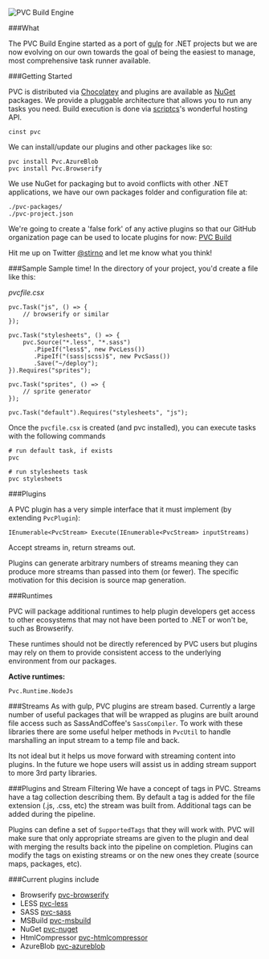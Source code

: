 ![PVC Build Engine](http://i.imgur.com/vyROdJJ.png)

###What

The PVC Build Engine started as a port of [gulp](http://gulpjs.com) for .NET projects but we are now evolving on our own
towards the goal of being the easiest to manage, most comprehensive task runner available.

###Getting Started

PVC is distributed via [Chocolatey](http://chocolatey.org) and plugins are available as [NuGet](http://nuget.org) packages. We provide a pluggable architecture that
allows you to run any tasks you need. Build execution is done via [scriptcs](http://scriptcs.net)'s wonderful hosting API.

```
cinst pvc
```

We can install/update our plugins and other packages like so:

```
pvc install Pvc.AzureBlob
pvc install Pvc.Browserify
```

We use NuGet for packaging but to avoid conflicts with other .NET applications, we have our own packages folder and configuration file at:

```
./pvc-packages/
./pvc-project.json
```

We're going to create a 'false fork' of any active plugins so that our GitHub organization page can be used to locate plugins for now: [PVC Build](http://github.com/pvcbuild)

Hit me up on Twitter [@stirno](http://twitter.com/stirno) and let me know what you think!

###Sample
Sample time! In the directory of your project, you'd create a file like this:

*pvcfile.csx*
```
pvc.Task("js", () => {
    // browserify or similar
});

pvc.Task("stylesheets", () => {
    pvc.Source("*.less", "*.sass")
       .PipeIf("less$", new PvcLess())
       .PipeIf("(sass|scss)$", new PvcSass())
       .Save("~/deploy");
}).Requires("sprites");

pvc.Task("sprites", () => {
    // sprite generator
});

pvc.Task("default").Requires("stylesheets", "js");
```

Once the `pvcfile.csx` is created (and pvc installed), you can execute tasks with the following commands
```
# run default task, if exists
pvc

# run stylesheets task
pvc stylesheets
```

###Plugins 

A PVC plugin has a very simple interface that it must implement (by extending `PvcPlugin`):

```
IEnumerable<PvcStream> Execute(IEnumerable<PvcStream> inputStreams)
```

Accept streams in, return streams out.

Plugins can generate arbitrary numbers of streams meaning they can produce more streams than passed into them (or fewer). The specific
motivation for this decision is source map generation.

###Runtimes

PVC will package additional runtimes to help plugin developers get access to other ecosystems that may not have been ported to .NET or won't be, such as Browserify.

These runtimes should not be directly referenced by PVC users but plugins may rely on them to provide consistent access to the underlying environment from our packages.

**Active runtimes:**
```
Pvc.Runtime.NodeJs
```

###Streams
As with gulp, PVC plugins are stream based. Currently a large number of useful packages that will be wrapped as plugins are built around file
access such as SassAndCoffee's `SassCompiler`. To work with these libraries there are some useful helper methods in `PvcUtil` to handle marshalling
an input stream to a temp file and back.

Its not ideal but it helps us move forward with streaming content into plugins. In the future we hope users will assist us in adding stream support to more 3rd party libraries.

###Plugins and Stream Filtering
We have a concept of tags in PVC. Streams have a tag collection describing them. By default a tag is added for the file extension (.js, .css, etc) the stream was built from. Additional tags can be added during the pipeline.

Plugins can define a set of `SupportedTags` that they will work with. PVC will make sure that only appropriate streams are given to the plugin and deal with merging the results back into the pipeline on completion. Plugins can modify the tags on existing streams or on the new ones they create (source maps, packages, etc).

###Current plugins include
- Browserify [pvc-browserify](https://github.com/pvcbuild/pvc-browserify)
- LESS [pvc-less](https://github.com/pvcbuild/pvc-less)
- SASS [pvc-sass](https://github.com/pvcbuild/pvc-sass)
- MSBuild [pvc-msbuild](https://github.com/pvcbuild/pvc-msbuild)
- NuGet [pvc-nuget](https://github.com/pvcbuild/pvc-nuget)
- HtmlCompressor [pvc-htmlcompressor](https://github.com/pauljz/pvc-htmlcompressor)
- AzureBlob [pvc-azureblob](https://github.com/pauljz/pvc-azureblob)
